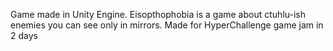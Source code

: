 Game made in Unity Engine.
Eisopthophobia is a game about ctuhlu-ish enemies you can see only in mirrors.
Made for HyperChallenge game jam in 2 days

